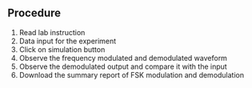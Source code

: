 ## Procedure 
1. Read lab instruction
2. Data input for the experiment
3. Click on simulation button
4. Observe the frequency modulated and demodulated waveform
5. Observe the demodulated output and compare it with the input
6. Download the summary report of FSK modulation and demodulation
   


 





